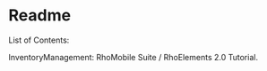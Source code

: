 Readme
===================

List of Contents:

InventoryManagement: RhoMobile Suite / RhoElements 2.0 Tutorial. 